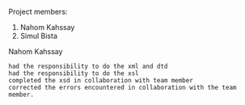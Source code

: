 Project members:

1) Nahom Kahssay
2) Simul Bista

Nahom Kahssay

    had the responsibility to do the xml and dtd
    had the responsibility to do the xsl
    completed the xsd in collaboration with team member
    corrected the errors encountered in collaboration with the team member.

